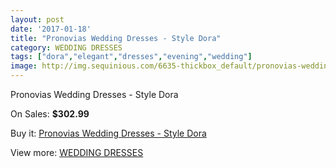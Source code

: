 ```yaml
---
layout: post
date: '2017-01-18'
title: "Pronovias Wedding Dresses - Style Dora"
category: WEDDING DRESSES
tags: ["dora","elegant","dresses","evening","wedding"]
image: http://img.sequinious.com/6635-thickbox_default/pronovias-wedding-dresses-style-dora.jpg
---
```

Pronovias Wedding Dresses - Style Dora

On Sales: **$302.99**
<a href="https://www.sequinious.com/wedding-dresses/2704-pronovias-wedding-dresses-style-dora.html"><amp-img layout="responsive" width="600" height="600" src="//img.sequinious.com/6635-thickbox_default/pronovias-wedding-dresses-style-dora.jpg" alt="Pronovias Wedding Dresses - Style Dora 0" /></a>
<a href="https://www.sequinious.com/wedding-dresses/2704-pronovias-wedding-dresses-style-dora.html"><amp-img layout="responsive" width="600" height="600" src="//img.sequinious.com/6637-thickbox_default/pronovias-wedding-dresses-style-dora.jpg" alt="Pronovias Wedding Dresses - Style Dora 1" /></a>
<a href="https://www.sequinious.com/wedding-dresses/2704-pronovias-wedding-dresses-style-dora.html"><amp-img layout="responsive" width="600" height="600" src="//img.sequinious.com/6636-thickbox_default/pronovias-wedding-dresses-style-dora.jpg" alt="Pronovias Wedding Dresses - Style Dora 2" /></a>

Buy it: [Pronovias Wedding Dresses - Style Dora](https://www.sequinious.com/wedding-dresses/2704-pronovias-wedding-dresses-style-dora.html "Pronovias Wedding Dresses - Style Dora")

View more: [WEDDING DRESSES](https://www.sequinious.com/2-wedding-dresses "WEDDING DRESSES")